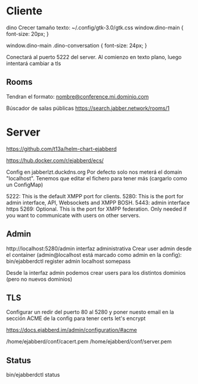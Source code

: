 # Cliente
dino
Crecer tamaño texto:
 ~/.config/gtk-3.0/gtk.css
window.dino-main {
        font-size: 20px;
}

window.dino-main .dino-conversation {
        font-size: 24px;
}



Conectará al puerto 5222 del server.
Al comienzo en texto plano, luego intentará cambiar a tls

## Rooms
Tendran el formato:
nombre@conference.mi.dominio.com

Búscador de salas públicas
https://search.jabber.network/rooms/1


# Server
https://github.com/t13a/helm-chart-ejabberd

https://hub.docker.com/r/ejabberd/ecs/

Config en jabberlzt.duckdns.org
Por defecto solo nos meterá el domain "localhost".
Tenemos que editar el fichero para tener más (cargarlo como un ConfigMap)

5222: This is the default XMPP port for clients.
5280: This is the port for admin interface, API, Websockets and XMPP BOSH.
5443: admin interface https
5269: Optional. This is the port for XMPP federation. Only needed if you want to communicate with users on other servers.

## Admin
http://localhost:5280/admin
interfaz administrativa
Crear user admin desde el container (admin@localhost está marcado como admin en la config):
bin/ejabberdctl register admin localhost somepass

Desde la interfaz admin podemos crear users para los distintos dominios (pero no nuevos dominios)


## TLS
Configurar un redir del puerto 80 al 5280 y poner nuesto email en la sección ACME de la config para tener certs let's encrypt

https://docs.ejabberd.im/admin/configuration/#acme

/home/ejabberd/conf/cacert.pem
/home/ejabberd/conf/server.pem


## Status
bin/ejabberdctl status

